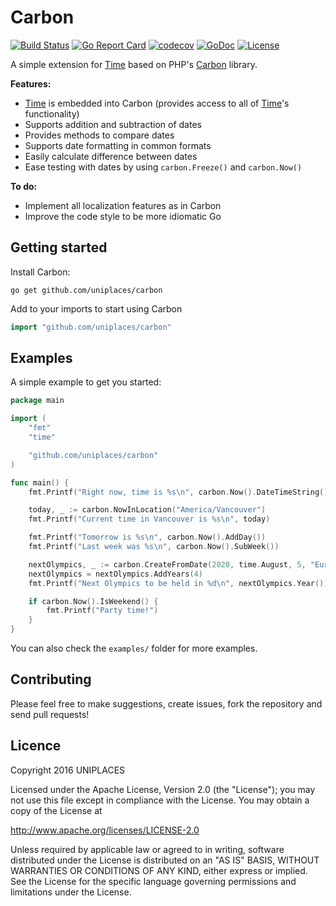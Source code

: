 Carbon
======
[![Build Status](https://github.com/uniplaces/carbon/actions/workflows/pull_request.yml/badge.svg)](https://github.com/uniplaces/carbon/actions/workflows/pull_request.yml)
[![Go Report Card](https://goreportcard.com/badge/github.com/uniplaces/carbon)](https://goreportcard.com/report/github.com/uniplaces/carbon)
[![codecov](https://codecov.io/gh/uniplaces/carbon/branch/master/graph/badge.svg)](https://codecov.io/gh/uniplaces/carbon)
[![GoDoc](https://godoc.org/github.com/uniplaces/carbon?status.svg)](https://godoc.org/github.com/uniplaces/carbon)
[![License](http://img.shields.io/:license-apache-blue.svg)](http://www.apache.org/licenses/LICENSE-2.0.html)


A simple extension for [Time](https://golang.org/pkg/time/#Time) based on PHP's [Carbon](http://carbon.nesbot.com) library.

__Features:__

* [Time](https://golang.org/pkg/time/#Time) is embedded into Carbon (provides access to all of [Time](https://golang.org/pkg/time/#Time)'s functionality)
* Supports addition and subtraction of dates
* Provides methods to compare dates
* Supports date formatting in common formats
* Easily calculate difference between dates
* Ease testing with dates by using `carbon.Freeze()` and `carbon.Now()`

__To do:__

* Implement all localization features as in Carbon
* Improve the code style to be more idiomatic Go

## Getting started
Install Carbon:
```
go get github.com/uniplaces/carbon
```

Add to your imports to start using Carbon
```go
import "github.com/uniplaces/carbon"
```

## Examples
A simple example to get you started:
```go
package main

import (
	"fmt"
	"time"

	"github.com/uniplaces/carbon"
)

func main() {
	fmt.Printf("Right now, time is %s\n", carbon.Now().DateTimeString())

	today, _ := carbon.NowInLocation("America/Vancouver")
	fmt.Printf("Current time in Vancouver is %s\n", today)

	fmt.Printf("Tomorrow is %s\n", carbon.Now().AddDay())
	fmt.Printf("Last week was %s\n", carbon.Now().SubWeek())

	nextOlympics, _ := carbon.CreateFromDate(2020, time.August, 5, "Europe/London")
	nextOlympics = nextOlympics.AddYears(4)
	fmt.Printf("Next Olympics to be held in %d\n", nextOlympics.Year())

	if carbon.Now().IsWeekend() {
		fmt.Printf("Party time!")
	}
}
```

You can also check the `examples/` folder for more examples.

## Contributing
Please feel free to make suggestions, create issues, fork the repository and send pull requests!

## Licence
Copyright 2016 UNIPLACES

Licensed under the Apache License, Version 2.0 (the "License");
you may not use this file except in compliance with the License.
You may obtain a copy of the License at

  http://www.apache.org/licenses/LICENSE-2.0

Unless required by applicable law or agreed to in writing, software
distributed under the License is distributed on an "AS IS" BASIS,
WITHOUT WARRANTIES OR CONDITIONS OF ANY KIND, either express or implied.
See the License for the specific language governing permissions and
limitations under the License.
